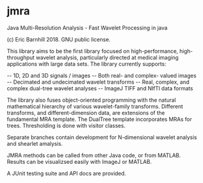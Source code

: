 # jmra
Java Multi-Resolution Analysis - Fast Wavelet Processing in java

(c) Eric Barnhill 2018. GNU public license.

This library aims to be the first library focused on high-performance, high-throughput wavelet analysis, particularly directed at medical imaging applications with large data sets. The library currently supports:

-- 1D, 2D and 3D signals / images
-- Both real- and complex- valued images
-- Decimated and undecimated wavelet transforms
-- Real, complex, and complex dual-tree wavelet analyses
-- ImageJ TIFF and NIfTI data formats

The library also fuses object-oriented programming with the natural mathematical hierarchy of various wavelet-family transforms. Different transforms, and different-dimension data, are extensions of the fundamental MRA template. The DualTree template incorporates MRAs for trees. Thresholding is done with visitor classes.

Separate branches contain development for N-dimensional wavelet analysis and shearlet amalysis.

JMRA methods can be called from other Java code, or from MATLAB. Results can be visualizsed easily with ImageJ or MATLAB.

A JUnit testing suite and API docs are provided.
